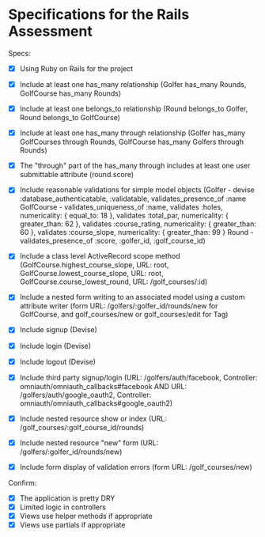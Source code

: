 # Specifications for the Rails Assessment

Specs:
- [x] Using Ruby on Rails for the project
- [x] Include at least one has_many relationship (Golfer has_many Rounds, GolfCourse has_many Rounds)
- [x] Include at least one belongs_to relationship (Round belongs_to Golfer, Round belongs_to GolfCourse)
- [x] Include at least one has_many through relationship (Golfer has_many GolfCourses through Rounds, GolfCourse has_many Golfers through Rounds)
- [x] The "through" part of the has_many through includes at least one user submittable attribute (round.score)
- [x] Include reasonable validations for simple model objects (Golfer - devise :database_authenticatable, :validatable, validates_presence_of :name
      GolfCourse - validates_uniqueness_of :name, validates :holes, numericality: { equal_to: 18 },
      validates :total_par, numericality: { greater_than: 62 },
      validates :course_rating, numericality: { greater_than: 60 },
      validates :course_slope, numericality: { greater_than: 99 }
      Round - validates_presence_of :score, :golfer_id, :golf_course_id)

- [x] Include a class level ActiveRecord scope method (GolfCourse.highest_course_slope, URL: root, GolfCourse.lowest_course_slope, URL: root,
      GolfCourse.course_lowest_round, URL: /golf_courses/:id)
- [x] Include a nested form writing to an associated model using a custom attribute writer (form URL: /golfers/:golfer_id/rounds/new for GolfCourse,
        and golf_courses/new or golf_courses/edit for Tag)
- [x] Include signup (Devise)
- [x] Include login (Devise)
- [x] Include logout (Devise)
- [x] Include third party signup/login (URL: /golfers/auth/facebook, Controller: omniauth/omniauth_callbacks#facebook AND
      URL: /golfers/auth/google_oauth2, Controller: omniauth/omniauth_callbacks#google_oauth2)
- [x] Include nested resource show or index (URL: /golf_courses/:golf_course_id/rounds)
- [x] Include nested resource "new" form (URL: /golfers/:golfer_id/rounds/new)
- [x] Include form display of validation errors (form URL: /golf_courses/new)

Confirm:
- [x] The application is pretty DRY
- [x] Limited logic in controllers
- [x] Views use helper methods if appropriate
- [x] Views use partials if appropriate
